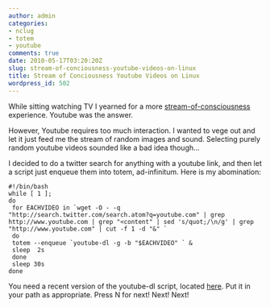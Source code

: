 ```yaml
---
author: admin
categories:
- nclug
- totem
- youtube
comments: true
date: 2010-05-17T03:20:20Z
slug: stream-of-conciousness-youtube-videos-on-linux
title: Stream of Conciousness Youtube Videos on Linux
wordpress_id: 502
---
```


While sitting watching TV I yearned for a more [stream-of-consciousness](http://en.wikipedia.org/wiki/Stream_of_consciousness_%28psychology%29) experience. Youtube was the answer.

However, Youtube requires too much interaction. I wanted to vege out and let it just feed me the stream of random images and sound. Selecting purely random youtube videos sounded like a bad idea though...

I decided to do a twitter search for anything with a youtube link, and then let a script just enqueue them into totem, ad-infinitum. Here is my abomination:

    
    #!/bin/bash
    while [ 1 ]; 
    do
     for EACHVIDEO in `wget -O - -q "http://search.twitter.com/search.atom?q=youtube.com" | grep http://www.youtube.com | grep "<content" | sed 's/quot;/\n/g' | grep "http://www.youtube.com" | cut -f 1 -d "&" `
     do
     totem --enqueue `youtube-dl -g -b "$EACHVIDEO" ` &
     sleep  2s
     done
     sleep 30s
    done
    


You need a recent version of the youtube-dl script, located [here](http://bitbucket.org/rg3/youtube-dl/wiki/Home). Put it in your path as appropriate. Press N for next! Next! Next!

    
    
    
    
